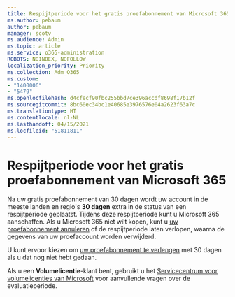 ```yaml
---
title: Respijtperiode voor het gratis proefabonnement van Microsoft 365
ms.author: pebaum
author: pebaum
manager: scotv
ms.audience: Admin
ms.topic: article
ms.service: o365-administration
ROBOTS: NOINDEX, NOFOLLOW
localization_priority: Priority
ms.collection: Adm_O365
ms.custom:
- "1400006"
- "5479"
ms.openlocfilehash: d4cfecf90fbc255bbd7ce396accdf8698f17b12f
ms.sourcegitcommit: 8bc60ec34bc1e40685e3976576e04a2623f63a7c
ms.translationtype: HT
ms.contentlocale: nl-NL
ms.lasthandoff: 04/15/2021
ms.locfileid: "51811811"
---
```

# <a name="grace-period-for-microsoft-365-free-trial"></a>Respijtperiode voor het gratis proefabonnement van Microsoft 365

Na uw gratis proefabonnement van 30 dagen wordt uw account in de meeste landen en regio's **30 dagen** extra in de status van een respijtperiode geplaatst. Tijdens deze respijtperiode kunt u Microsoft 365 aanschaffen. Als u Microsoft 365 niet wilt kopen, kunt u [uw proefabonnement annuleren](https://docs.microsoft.com/microsoft-365/commerce/subscriptions/cancel-your-subscription?view=o365-worldwide) of de respijtperiode laten verlopen, waarna de gegevens van uw proefaccount worden verwijderd.

U kunt ervoor kiezen om [uw proefabonnement te verlengen](https://docs.microsoft.com/microsoft-365/commerce/extend-your-trial) met 30 dagen als u dat nog niet hebt gedaan.

Als u een **Volumelicentie**-klant bent, gebruikt u het [Servicecentrum voor volumelicenties van Microsoft](https://support.microsoft.com/help/4471406/how-to-contact-the-microsoft-volume-licensing-service-center) voor aanvullende vragen over de evaluatieperiode.
